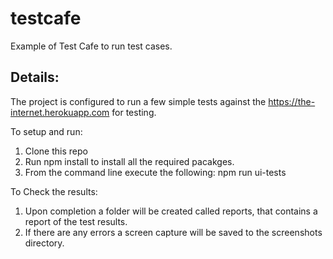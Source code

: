 # testcafe

Example of Test Cafe to run test cases.

## Details:

The project is configured to run a few simple tests against the https://the-internet.herokuapp.com
for testing.

To setup and run:

1. Clone this repo
2. Run npm install to install all the required pacakges.
3. From the command line execute the following: npm run ui-tests

To Check the results:

1. Upon completion a folder will be created called reports, that contains a
   report of the test results.
2. If there are any errors a screen capture will be saved to the screenshots directory.
